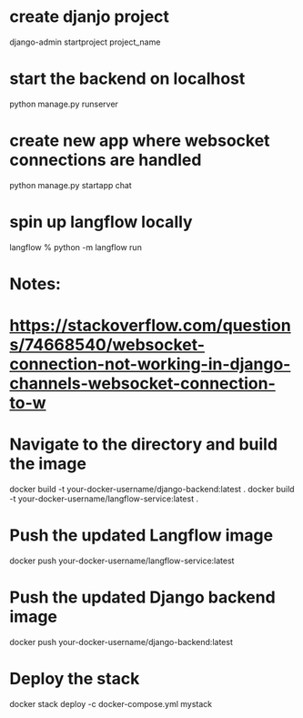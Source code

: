 # create djanjo project
django-admin startproject project_name 

# start the backend on localhost
python manage.py runserver 

# create new app where websocket connections are handled
python manage.py startapp chat

# spin up langflow locally
langflow % python -m langflow run

# Notes:
# https://stackoverflow.com/questions/74668540/websocket-connection-not-working-in-django-channels-websocket-connection-to-w

# Navigate to the directory and build the image
docker build -t your-docker-username/django-backend:latest .
docker build -t your-docker-username/langflow-service:latest .

# Push the updated Langflow image
docker push your-docker-username/langflow-service:latest

# Push the updated Django backend image
docker push your-docker-username/django-backend:latest

# Deploy the stack
docker stack deploy -c docker-compose.yml mystack


